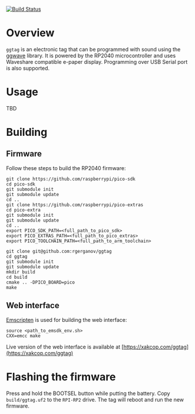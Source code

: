 [![Build Status](https://github.com/rgerganov/ggtag/workflows/CI/badge.svg)](https://github.com/rgerganov/ggtag/actions)
# Overview

`ggtag` is an electronic tag that can be programmed with sound using the [ggwave](https://github.com/ggerganov/ggwave) library.
It is powered by the RP2040 microcontroller and uses Waveshare compatible e-paper display.
Programming over USB Serial port is also supported.

# Usage

TBD

# Building

## Firmware

Follow these steps to build the RP2040 firmware:

```
git clone https://github.com/raspberrypi/pico-sdk
cd pico-sdk
git submodule init
git submodule update
cd ..
git clone https://github.com/raspberrypi/pico-extras
cd pico-extra
git submodule init
git submodule update
cd ..
export PICO_SDK_PATH=<full_path_to_pico_sdk>
export PICO_EXTRAS_PATH=<full_path_to_pico_extras>
export PICO_TOOLCHAIN_PATH=<full_path_to_arm_toolchain>

git clone git@github.com:rgerganov/ggtag
cd ggtag
git submodule init
git submodule update
mkdir build
cd build
cmake .. -DPICO_BOARD=pico
make
```

## Web interface

[Emscripten](https://emscripten.org/) is used for building the web interface:

```
source <path_to_emsdk_env.sh>
CXX=emcc make
```

Live version of the web interface is available at [https://xakcop.com/ggtag](https://xakcop.com/ggtag)

# Flashing the firmware

Press and hold the BOOTSEL button while putting the battery. Copy `build/ggtag.uf2` to the `RPI-RP2` drive. The tag will reboot and run the new firmware.

